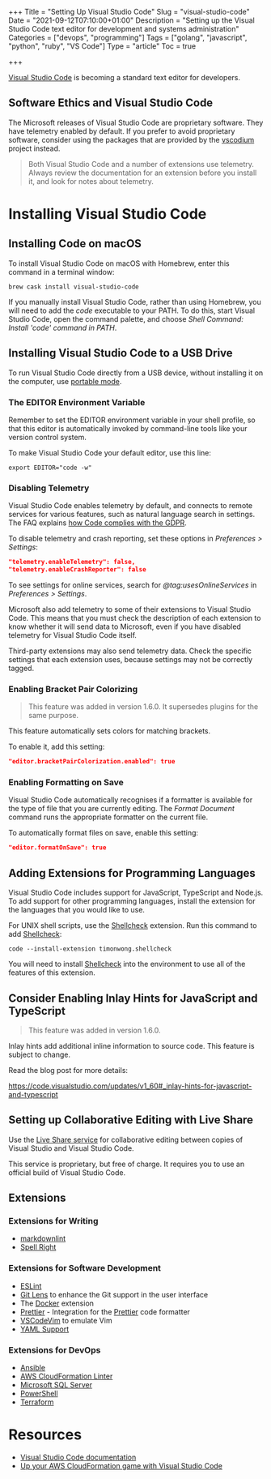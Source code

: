 +++
Title = "Setting Up Visual Studio Code"
Slug = "visual-studio-code"
Date = "2021-09-12T07:10:00+01:00"
Description = "Setting up the Visual Studio Code text editor for development and systems administration"
Categories = ["devops", "programming"]
Tags = ["golang", "javascript", "python", "ruby", "VS Code"]
Type = "article"
Toc = true

+++

[Visual Studio Code](https://code.visualstudio.com) is becoming a standard text editor for developers.

<!--more-->

## Software Ethics and Visual Studio Code

The Microsoft releases of Visual Studio Code are proprietary software. They have telemetry enabled by default. If you prefer to avoid proprietary software, consider using the packages that are provided by the [vscodium](https://github.com/VSCodium/vscodium) project instead.

> Both Visual Studio Code and a number of extensions use telemetry. Always review the documentation for an extension before you install it, and look for notes about telemetry.

# Installing Visual Studio Code

## Installing Code on macOS

To install Visual Studio Code on macOS with Homebrew, enter this command in a terminal window:

    brew cask install visual-studio-code

If you manually install Visual Studio Code, rather than using Homebrew, you will need to add the _code_ executable to your PATH. To do this, start Visual Studio Code, open the command palette, and choose _Shell Command: Install 'code' command in PATH_.

## Installing Visual Studio Code to a USB Drive

To run Visual Studio Code directly from a USB device, without installing it on the computer, use [portable mode](https://code.visualstudio.com/docs/editor/portable).

### The EDITOR Environment Variable

Remember to set the EDITOR environment variable in your shell profile, so that this
editor is automatically invoked by command-line tools like your version control system.

To make Visual Studio Code your default editor, use this line:

    export EDITOR="code -w"

### Disabling Telemetry

Visual Studio Code enables telemetry by default, and connects to remote services for various features, such as natural language search in settings. The FAQ explains [how Code complies with the GDPR](https://code.visualstudio.com/docs/supporting/faq#_gdpr-and-vs-code).

To disable telemetry and crash reporting, set these options in _Preferences > Settings_:

```json
"telemetry.enableTelemetry": false,
"telemetry.enableCrashReporter": false
```

To see settings for online services, search for _@tag:usesOnlineServices_ in _Preferences > Settings_.

Microsoft also add telemetry to some of their extensions to Visual Studio Code. This means that you must check the description of each extension to know whether it will send data to Microsoft, even if you have disabled telemetry for Visual Studio Code itself.

Third-party extensions may also send telemetry data. Check the specific settings that each extension uses, because settings may not be correctly tagged.

### Enabling Bracket Pair Colorizing

> This feature was added in version 1.6.0. It supersedes plugins for the same purpose.

This feature automatically sets colors for matching brackets. 

To enable it, add this setting:

```json
"editor.bracketPairColorization.enabled": true
```

### Enabling Formatting on Save

Visual Studio Code automatically recognises if a formatter is available for the type of file that you are currently editing. The _Format Document_ command runs the appropriate formatter on the current file.

To automatically format files on save, enable this setting:

```json
"editor.formatOnSave": true
```

## Adding Extensions for Programming Languages

Visual Studio Code includes support for JavaScript, TypeScript and Node.js. To add support for other programming languages, install the extension for the languages that you would like to use.

For UNIX shell scripts, use the [Shellcheck](https://www.shellcheck.net/) extension. Run this command to add 
[Shellcheck](https://marketplace.visualstudio.com/items?itemName=timonwong.shellcheck):

    code --install-extension timonwong.shellcheck

You will need to install [Shellcheck](https://www.shellcheck.net/) into the environment to use all of the features of this extension.

## Consider Enabling Inlay Hints for JavaScript and TypeScript

> This feature was added in version 1.6.0.

Inlay hints add additional inline information to source code. This feature is subject to change.

Read the blog post for more details:

https://code.visualstudio.com/updates/v1_60#_inlay-hints-for-javascript-and-typescript

## Setting up Collaborative Editing with Live Share

Use the [Live Share service](https://visualstudio.microsoft.com/services/live-share/) for collaborative editing between copies of Visual Studio and Visual Studio Code.

This service is proprietary, but free of charge. It requires you to use an official build of Visual Studio Code.

## Extensions

### Extensions for Writing

- [markdownlint](https://marketplace.visualstudio.com/items?itemName=DavidAnson.vscode-markdownlint)
- [Spell Right](https://marketplace.visualstudio.com/items?itemName=ban.spellright)

### Extensions for Software Development

- [ESLint](https://marketplace.visualstudio.com/items?itemName=dbaeumer.vscode-eslint)
- [Git Lens](https://marketplace.visualstudio.com/items?itemName=eamodio.gitlens) to enhance the Git support in the user interface
- The
  [Docker](https://marketplace.visualstudio.com/items?itemName=PeterJausovec.vscode-docker)
  extension
- [Prettier](https://marketplace.visualstudio.com/items?itemName=esbenp.prettier-vscode) - Integration for the [Prettier](https://github.com/prettier/prettier) code formatter
- [VSCodeVim](https://marketplace.visualstudio.com/items?itemName=vscodevim.vim) to emulate Vim
- [YAML Support](https://marketplace.visualstudio.com/items?itemName=redhat.vscode-yaml)

### Extensions for DevOps

- [Ansible](https://marketplace.visualstudio.com/items?itemName=vscoss.vscode-ansible)
- [AWS CloudFormation Linter](https://marketplace.visualstudio.com/items?itemName=kddejong.vscode-cfn-lint)
- [Microsoft SQL Server](https://marketplace.visualstudio.com/items?itemName=ms-mssql.mssql)
- [PowerShell](https://marketplace.visualstudio.com/items?itemName=ms-vscode.powershell)
- [Terraform](https://marketplace.visualstudio.com/items?itemName=mauve.terraform)

# Resources

- [Visual Studio Code documentation](https://code.visualstudio.com/Docs)
- [Up your AWS CloudFormation game with Visual Studio Code](https://hodgkins.io/up-your-cloudformation-game-with-vscode)
